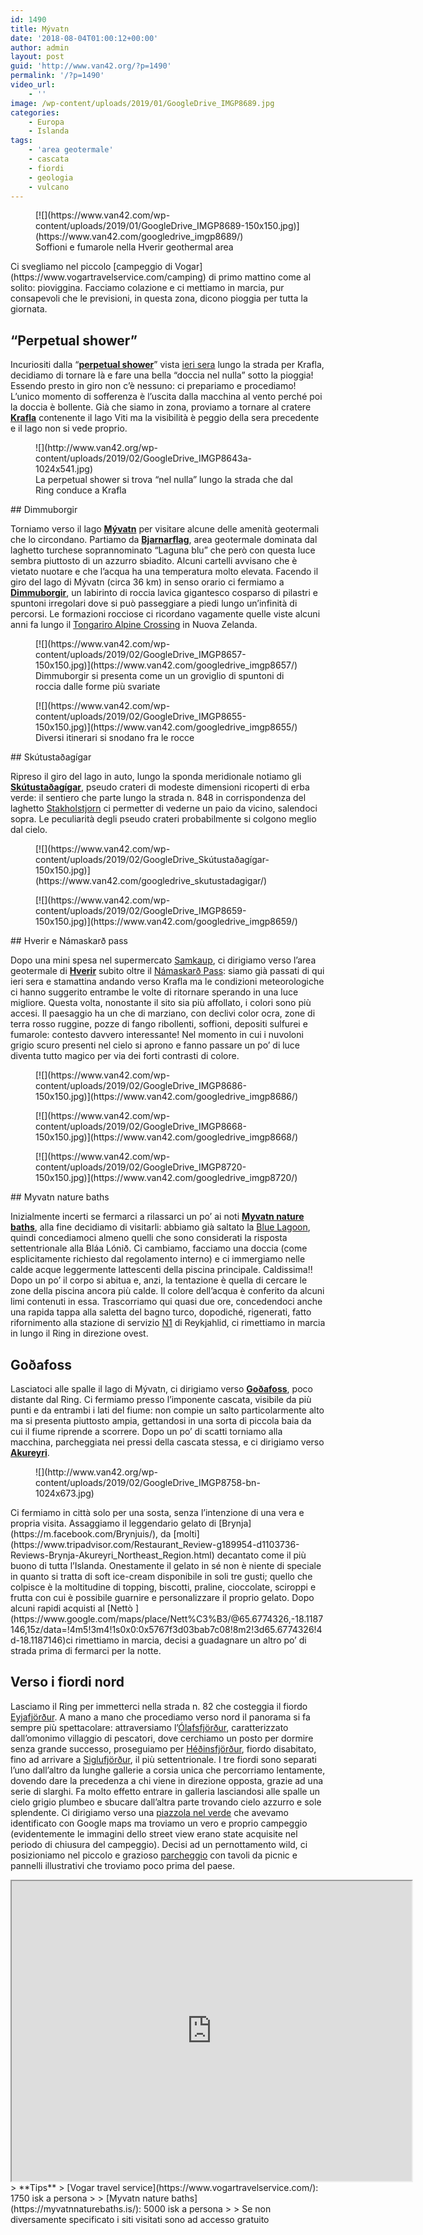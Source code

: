 ```yaml
---
id: 1490
title: Mývatn
date: '2018-08-04T01:00:12+00:00'
author: admin
layout: post
guid: 'http://www.van42.org/?p=1490'
permalink: '/?p=1490'
video_url:
    - ''
image: /wp-content/uploads/2019/01/GoogleDrive_IMGP8689.jpg
categories:
    - Europa
    - Islanda
tags:
    - 'area geotermale'
    - cascata
    - fiordi
    - geologia
    - vulcano
---
```


<div class="wp-container-6 wp-block-columns has-2-columns"><div class="wp-container-4 wp-block-column"><div class="wp-block-dgwt-justified-gallery"><div class="gallery galleryid-1490 gallery-columns-3 gallery-size-thumbnail" id="gallery-1"><figure class="gallery-item"><div class="gallery-icon landscape"> [![](https://www.van42.com/wp-content/uploads/2019/01/GoogleDrive_IMGP8689-150x150.jpg)](https://www.van42.com/googledrive_imgp8689/) </div> <figcaption class="wp-caption-text gallery-caption" id="gallery-1-878"> Soffioni e fumarole nella Hverir geothermal area </figcaption></figure> </div></div>Ci svegliamo nel piccolo [campeggio di Vogar](https://www.vogartravelservice.com/camping) di primo mattino come al solito: pioviggina. Facciamo colazione e ci mettiamo in marcia, pur consapevoli che le previsioni, in questa zona, dicono pioggia per tutta la giornata.

## “Perpetual shower”

Incuriositi dalla “**[perpetual shower](https://www.google.it/maps/place/Perpetual+Shower/@65.6808702,-16.7759945,460m/data=!3m1!1e3!4m13!1m7!3m6!1s0x48cd0a865dc5cee1:0xbc54b48a5353b22b!2sKrafla!3b1!8m2!3d65.7171196!4d-16.7544199!3m4!1s0x48cda01b9b441c73:0x495f26b708c98540!8m2!3d65.6810681!4d-16.775195)**” vista [ieri sera](http://www.van42.org/2018/08/03/template-day/) lungo la strada per Krafla, decidiamo di tornare là e fare una bella “doccia nel nulla” sotto la pioggia! Essendo presto in giro non c’è nessuno: ci prepariamo e procediamo! L’unico momento di sofferenza è l’uscita dalla macchina al vento perché poi la doccia è bollente. Già che siamo in zona, proviamo a tornare al cratere **[Krafla](https://guidetoiceland.is/travel-iceland/drive/krafla)** contenente il lago Viti ma la visibilità è peggio della sera precedente e il lago non si vede proprio.

<figure class="wp-block-image">![](http://www.van42.org/wp-content/uploads/2019/02/GoogleDrive_IMGP8643a-1024x541.jpg)<figcaption>La perpetual shower si trova “nel nulla” lungo la strada che dal Ring conduce a Krafla</figcaption></figure>## Dimmuborgir

Torniamo verso il lago **[Mývatn](https://www.visitmyvatn.is/)** per visitare alcune delle amenità geotermali che lo circondano. Partiamo da **[Bjarnarflag](https://guidetoiceland.is/travel-iceland/drive/bjarnarflag)**, area geotermale dominata dal laghetto turchese soprannominato “Laguna blu” che però con questa luce sembra piuttosto di un azzurro sbiadito. Alcuni cartelli avvisano che è vietato nuotare e che l’acqua ha una temperatura molto elevata. Facendo il giro del lago di Mývatn (circa 36 km) in senso orario ci fermiamo a **[Dimmuborgir](https://guidetoiceland.is/travel-iceland/drive/dimmuborgir)**, un labirinto di roccia lavica gigantesco cosparso di pilastri e spuntoni irregolari dove si può passeggiare a piedi lungo un’infinità di percorsi. Le formazioni rocciose ci ricordano vagamente quelle viste alcuni anni fa lungo il [Tongariro Alpine Crossing](http://www.van42.org/2012/12/29/tongariro-alpine-crossing/) in Nuova Zelanda.

<div class="wp-block-dgwt-justified-gallery"><div class="gallery galleryid-1490 gallery-columns-3 gallery-size-thumbnail" id="gallery-2"><figure class="gallery-item"><div class="gallery-icon landscape"> [![](https://www.van42.com/wp-content/uploads/2019/02/GoogleDrive_IMGP8657-150x150.jpg)](https://www.van42.com/googledrive_imgp8657/) </div> <figcaption class="wp-caption-text gallery-caption" id="gallery-2-1537"> Dimmuborgir si presenta come un un groviglio di spuntoni di roccia dalle forme più svariate </figcaption></figure><figure class="gallery-item"><div class="gallery-icon landscape"> [![](https://www.van42.com/wp-content/uploads/2019/02/GoogleDrive_IMGP8655-150x150.jpg)](https://www.van42.com/googledrive_imgp8655/) </div> <figcaption class="wp-caption-text gallery-caption" id="gallery-2-1538"> Diversi itinerari si snodano fra le rocce </figcaption></figure> </div></div>## Skútustaðagígar

Ripreso il giro del lago in auto, lungo la sponda meridionale notiamo gli [**Skútustaðagígar**](https://guidetoiceland.is/travel-iceland/drive/skutustadagigar), pseudo crateri di modeste dimensioni ricoperti di erba verde: il sentiero che parte lungo la strada n. 848 in corrispondenza del laghetto [Stakholstjorn](https://www.google.com/maps/place/848,+Iceland/@65.5677164,-17.0380214,509m/data=!3m1!1e3!4m13!1m7!3m6!1s0x48cd9c8299e6a639:0xda963722b4cbd77a!2zU3Rha2jDs2xzdGrDtnJu!3b1!8m2!3d65.5703276!4d-17.0276005!3m4!1s0x48cd9b628e94acaf:0x8428199a8baf291a!8m2!3d65.5674306!4d-17.0356149) ci permetter di vederne un paio da vicino, salendoci sopra. Le peculiarità degli pseudo crateri probabilmente si colgono meglio dal cielo.

<div class="wp-block-dgwt-justified-gallery"><div class="gallery galleryid-1490 gallery-columns-3 gallery-size-thumbnail" id="gallery-3"><figure class="gallery-item"><div class="gallery-icon landscape"> [![](https://www.van42.com/wp-content/uploads/2019/02/GoogleDrive_Skútustaðagígar-150x150.jpg)](https://www.van42.com/googledrive_skutustadagigar/) </div></figure><figure class="gallery-item"><div class="gallery-icon landscape"> [![](https://www.van42.com/wp-content/uploads/2019/02/GoogleDrive_IMGP8659-150x150.jpg)](https://www.van42.com/googledrive_imgp8659/) </div></figure> </div></div>## Hverir e Námaskarð pass 

Dopo una mini spesa nel supermercato [Samkaup](https://www.google.it/maps/place/Samkaup+Strax/@65.640974,-16.9118337,16.67z/data=!4m13!1m7!3m6!1s0x48cd9c44953c07dd:0xcde4cb0dbf732a88!2zTcO9dmF0bg!3b1!8m2!3d65.60386!4d-16.9961055!3m4!1s0x0:0x2c3c5e61aa887a05!8m2!3d65.6418542!4d-16.911006), ci dirigiamo verso l’area geotermale di **[Hverir](https://guidetoiceland.is/travel-iceland/drive/namafjall-geothermal-area)** subito oltre il [Námaskarð Pass](https://guidetoiceland.is/travel-iceland/drive/namaskard): siamo già passati di qui ieri sera e stamattina andando verso Krafla ma le condizioni meteorologiche ci hanno suggerito entrambe le volte di ritornare sperando in una luce migliore. Questa volta, nonostante il sito sia più affollato, i colori sono più accesi. Il paesaggio ha un che di marziano, con declivi color ocra, zone di terra rosso ruggine, pozze di fango ribollenti, soffioni, depositi sulfurei e fumarole: contesto davvero interessante! Nel momento in cui i nuvoloni grigio scuro presenti nel cielo si aprono e fanno passare un po’ di luce diventa tutto magico per via dei forti contrasti di colore.

<div class="wp-block-dgwt-justified-gallery"><div class="gallery galleryid-1490 gallery-columns-3 gallery-size-thumbnail" id="gallery-4"><figure class="gallery-item"><div class="gallery-icon landscape"> [![](https://www.van42.com/wp-content/uploads/2019/02/GoogleDrive_IMGP8686-150x150.jpg)](https://www.van42.com/googledrive_imgp8686/) </div></figure> </div></div><div class="wp-block-dgwt-justified-gallery"><div class="gallery galleryid-1490 gallery-columns-3 gallery-size-thumbnail" id="gallery-5"><figure class="gallery-item"><div class="gallery-icon landscape"> [![](https://www.van42.com/wp-content/uploads/2019/02/GoogleDrive_IMGP8668-150x150.jpg)](https://www.van42.com/googledrive_imgp8668/) </div></figure><figure class="gallery-item"><div class="gallery-icon portrait"> [![](https://www.van42.com/wp-content/uploads/2019/02/GoogleDrive_IMGP8720-150x150.jpg)](https://www.van42.com/googledrive_imgp8720/) </div></figure> </div></div>## Myvatn nature baths

Inizialmente incerti se fermarci a rilassarci un po’ ai noti **[Myvatn nature baths](https://myvatnnaturebaths.is/)**, alla fine decidiamo di visitarli: abbiamo già saltato la [Blue Lagoon](https://www.bluelagoon.com/), quindi concediamoci almeno quelli che sono considerati la risposta settentrionale alla Bláa Lónið. Ci cambiamo, facciamo una doccia (come esplicitamente richiesto dal regolamento interno) e ci immergiamo nelle calde acque leggermente lattescenti della piscina principale. Caldissima!! Dopo un po’ il corpo si abitua e, anzi, la tentazione è quella di cercare le zone della piscina ancora più calde. Il colore dell’acqua è conferito da alcuni limi contenuti in essa. Trascorriamo qui quasi due ore, concedendoci anche una rapida tappa alla saletta del bagno turco, dopodiché, rigenerati, fatto rifornimento alla stazione di servizio [N1](https://www.google.it/maps/place/N1/@65.6416782,-16.9110803,18z/data=!4m13!1m7!3m6!1s0x48cd9c44953c07dd:0xcde4cb0dbf732a88!2zTcO9dmF0bg!3b1!8m2!3d65.60386!4d-16.9961055!3m4!1s0x48cd9e5d79c352af:0x6a71735d6bc3b9db!8m2!3d65.641715!4d-16.9111696) di Reykjahlid, ci rimettiamo in marcia in lungo il Ring in direzione ovest.

## Goðafoss

Lasciatoci alle spalle il lago di Mývatn, ci dirigiamo verso [**Goðafoss**](https://www.northiceland.is/en/other/place/godafoss-waterfall), poco distante dal Ring. Ci fermiamo presso l’imponente cascata, visibile da più punti e da entrambi i lati del fiume: non compie un salto particolarmente alto ma si presenta piuttosto ampia, gettandosi in una sorta di piccola baia da cui il fiume riprende a scorrere. Dopo un po’ di scatti torniamo alla macchina, parcheggiata nei pressi della cascata stessa, e ci dirigiamo verso **[Akureyri](http://www.visitakureyri.is/en)**.

<figure class="wp-block-image">![](http://www.van42.org/wp-content/uploads/2019/02/GoogleDrive_IMGP8758-bn-1024x673.jpg)</figure>Ci fermiamo in città solo per una sosta, senza l’intenzione di una vera e propria visita. Assaggiamo il leggendario gelato di [Brynja](https://m.facebook.com/Brynjuis/), da [molti](https://www.tripadvisor.com/Restaurant_Review-g189954-d1103736-Reviews-Brynja-Akureyri_Northeast_Region.html) decantato come il più buono di tutta l’Islanda. Onestamente il gelato in sé non è niente di speciale in quanto si tratta di soft ice-cream disponibile in soli tre gusti; quello che colpisce è la moltitudine di topping, biscotti, praline, cioccolate, sciroppi e frutta con cui è possibile guarnire e personalizzare il proprio gelato. Dopo alcuni rapidi acquisti al [Nettò ](https://www.google.com/maps/place/Nett%C3%B3/@65.6774326,-18.1187146,15z/data=!4m5!3m4!1s0x0:0x5767f3d03bab7c08!8m2!3d65.6774326!4d-18.1187146)ci rimettiamo in marcia, decisi a guadagnare un altro po’ di strada prima di fermarci per la notte.

## Verso i fiordi nord

Lasciamo il Ring per immetterci nella strada n. 82 che costeggia il fiordo [Eyjafjörður](https://guidetoiceland.is/travel-iceland/drive/eyjafjordur). A mano a mano che procediamo verso nord il panorama si fa sempre più spettacolare: attraversiamo l’[Ólafsfjörður](https://www.northiceland.is/en/what-to-see-do/towns/olafsfjordur), caratterizzato dall’omonimo villaggio di pescatori, dove cerchiamo un posto per dormire senza grande successo, proseguiamo per [Héðinsfjörður](http://hedinsfjordur.is/), fiordo disabitato, fino ad arrivare a [Siglufjörður](https://www.northiceland.is/en/what-to-see-do/towns/siglufjordur), il più settentrionale. I tre fiordi sono separati l’uno dall’altro da lunghe gallerie a corsia unica che percorriamo lentamente, dovendo dare la precedenza a chi viene in direzione opposta, grazie ad una serie di slarghi. Fa molto effetto entrare in galleria lasciandosi alle spalle un cielo grigio plumbeo e sbucare dall’altra parte trovando cielo azzurro e sole splendente. Ci dirigiamo verso una [piazzola nel verde](https://www.google.it/maps/place/66%C2%B008'23.7%22N+18%C2%B055'30.7%22W/@66.1399162,-18.927374,360m/data=!3m2!1e3!4b1!4m14!1m7!3m6!1s0x48d2ca166395c12f:0xf714c15efd39b161!2zU2lnbHVmasO2csOwdXIsIEljZWxhbmQ!3b1!8m2!3d66.1511755!4d-18.9112652!3m5!1s0x0:0x0!7e2!8m2!3d66.1399143!4d-18.9251803) che avevamo identificato con Google maps ma troviamo un vero e proprio campeggio (evidentemente le immagini dello street view erano state acquisite nel periodo di chiusura del campeggio). Decisi ad un pernottamento wild, ci posizioniamo nel piccolo e grazioso [parcheggio](https://park4night.com/lieu/79234/parking-day-and-night/siglufjar%C3%B0arvegur/iceland/#.XFqDAlySPic) con tavoli da picnic e pannelli illustrativi che troviamo poco prima del paese.

</div><div class="wp-container-5 wp-block-column"><iframe height="480" loading="lazy" src="https://www.google.com/maps/d/u/0/embed?mid=1WgHhRoisSy6_Twmu_iWv1V1ws3xmEro2" width="640"></iframe>> **Tips**  
> [Vogar travel service](https://www.vogartravelservice.com/): 1750 isk a persona
> 
> [Myvatn nature baths](https://myvatnnaturebaths.is/): 5000 isk a persona
> 
> Se non diversamente specificato i siti visitati sono ad accesso gratuito

</div></div>